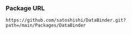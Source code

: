 ### Package URL

```
https://github.com/satoshishi/DataBinder.git?path=/main/Packages/DataBinder
```
